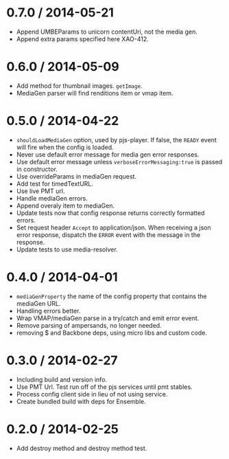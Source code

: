 
0.7.0 / 2014-05-21 
==================

 * Append UMBEParams to unicorn contentUri, not the media gen. 
 * Append extra params specified here XAO-412.

0.6.0 / 2014-05-09 
==================

 * Add method for thumbnail images. `getImage`. 
 * MediaGen parser will find renditions item or vmap item.

0.5.0 / 2014-04-22 
==================

 * `shouldLoadMediaGen` option, used by pjs-player. If false, the `READY` event will fire when the config is loaded.
 * Never use default error message for media gen error responses.
 * Use default error message unless `verboseErrorMessaging:true` is passed in constructor.
 * Use overrideParams in mediaGen request. 
 * Add test for timedTextURL.
 * Use live PMT url. 
 * Handle mediaGen errors.
 * Append overaly item to mediaGen.
 * Update tests now that config response returns correctly formatted errors.
 * Set request header `Accept` to application/json. When receiving a json error response, dispatch the `ERROR` event with the message in the response.
 * Update tests to use media-resolver.

0.4.0 / 2014-04-01 
==================

 * `mediaGenProperty` the name of the config property that contains the mediaGen URL.
 * Handling errors better.
 * Wrap VMAP/mediaGen parse in a try/catch and emit error event.
 * Remove parsing of ampersands, no longer needed.
 * removing $ and Backbone deps, using micro libs and custom code.

0.3.0 / 2014-02-27 
==================

 * Including build and version info.
 * Use PMT Url. Test run off of the pjs services until pmt stables. 
 * Process config client side in lieu of not using service.
 * Create bundled build with deps for Ensemble.

0.2.0 / 2014-02-25 
==================

 * Add destroy method and destroy method test.
